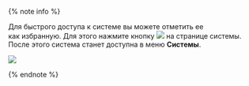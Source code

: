 {% note info %}

Для быстрого доступа к системе вы можете отметить ее как избранную. Для этого нажмите кнопку ![](../../../../image/system-fav.png) на странице системы. После этого система станет доступна в меню **Системы**.

![](../../../../image/system-fav-2.png)

{% endnote %}

